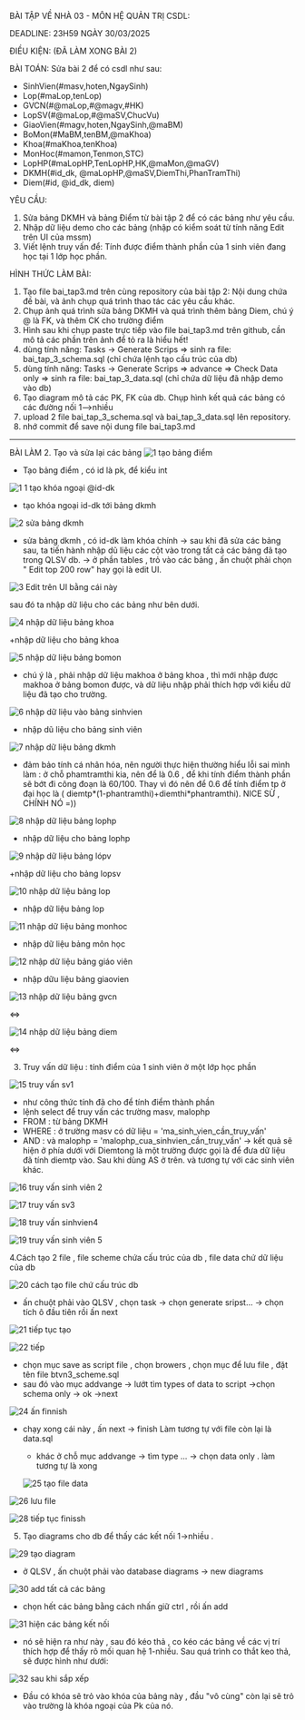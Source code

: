 BÀI TẬP VỀ NHÀ 03 - MÔN HỆ QUẢN TRỊ CSDL:

DEADLINE: 23H59 NGÀY 30/03/2025

ĐIỀU KIỆN: (ĐÃ LÀM XONG BÀI 2)

BÀI TOÁN: Sửa bài 2 để có csdl như sau:
  + SinhVien(#masv,hoten,NgaySinh)
  + Lop(#maLop,tenLop)
  + GVCN(#@maLop,#@magv,#HK)
  + LopSV(#@maLop,#@maSV,ChucVu)
  + GiaoVien(#magv,hoten,NgaySinh,@maBM)
  + BoMon(#MaBM,tenBM,@maKhoa)
  + Khoa(#maKhoa,tenKhoa)
  + MonHoc(#mamon,Tenmon,STC)
  + LopHP(#maLopHP,TenLopHP,HK,@maMon,@maGV)
  + DKMH(#id_dk, @maLopHP,@maSV,DiemThi,PhanTramThi)
  + Diem(#id, @id_dk, diem)

YÊU CẦU:
1. Sửa bảng DKMH và bảng Điểm từ bài tập 2 để có các bảng như yêu cầu.
2. Nhập dữ liệu demo cho các bảng (nhập có kiểm soát từ tính năng Edit trên UI của mssm)
3. Viết lệnh truy vấn để: Tính được điểm thành phần của 1 sinh viên đang học tại 1 lớp học phần.

HÌNH THỨC LÀM BÀI:
1. Tạo file bai_tap3.md trên cùng repository của bài tập 2:
   Nội dung chứa đề bài, và ảnh chụp quá trình thao tác các yêu cầu khác.
2. Chụp ảnh quá trình sửa bảng DKMH và quá trình thêm bảng Diem, chú ý @ là FK, và thêm CK cho trường điểm
3. Hình sau khi chụp paste trực tiếp vào file bai_tap3.md trên github, cần mô tả các phần trên ảnh để tỏ ra là hiểu hết!
4. dùng tính năng: Tasks -> Generate Scrips => sinh ra file: bai_tap_3_schema.sql  (chỉ chứa lệnh tạo cấu trúc của db)
5. dùng tính năng: Tasks -> Generate Scrips => advance => Check Data only => sinh ra file: bai_tap_3_data.sql  (chỉ chứa dữ liệu đã nhập demo vào db)
6. Tạo diagram mô tả các PK, FK của db. Chụp hình kết quả các bảng có các đường nối 1-->nhiều
7. upload 2 file  bai_tap_3_schema.sql và bai_tap_3_data.sql lên repository.
8. nhớ commit để save nội dung file bai_tap3.md
------------------------------------------------------------------------------------------------------------------------------------------------------------
BÀI LÀM
2. Tạo và sửa lại các bảng
![1 tạo bảng điểm](https://github.com/user-attachments/assets/22ce11e1-4d34-4bc9-a31b-004b3f4f3453)

+ Tạo bảng điểm , có id là pk, để kiểu int
  
![1 1 tạo khóa ngoại @id-dk](https://github.com/user-attachments/assets/a02fba7e-338a-4111-80d4-72675d141217)

+ tạo khóa ngoại id-dk tới bảng dkmh

![2 sửa bảng dkmh](https://github.com/user-attachments/assets/f227ff50-bf7a-40a6-8b7f-dadcaa918cd6)

+ sửa bảng dkmh , có id-dk làm khóa chính
-> sau khi đã sửa các bảng sau, ta tiến hành nhập dũ liệu các cột vào trong tất cả các bảng đã tạo trong QLSV db.
-> ở phần tables , trỏ vào các bảng , ấn chuột phải chọn " Edit top 200 row" hay gọi là edit UI.
  
![3 Edit trên UI bằng cái này](https://github.com/user-attachments/assets/a46f37f4-7d69-4234-955c-d7a38874dd2a)

sau đó ta nhập dữ liệu cho các bảng như bên dưới.

![4 nhập dữ liệu bảng khoa](https://github.com/user-attachments/assets/509705f8-2480-4bb8-aa0a-ab8b4cc93a52)

+nhập dữ liệu cho bảng khoa

![5 nhập dữ liệu bảng bomon](https://github.com/user-attachments/assets/8a5cf9b2-152d-433f-9081-1105e567afe1)

- chú ý là , phải nhập dữ liệu makhoa ở bảng khoa , thì mới nhập được makhoa ở bảng bomon được, và dữ liệu nhập phải thích hợp với kiểu dữ liệu đã tạo cho trường.
  
![6 nhập dữ liệu vào bảng sinhvien](https://github.com/user-attachments/assets/ea1fc136-cc3d-4602-8bfc-428a1e87399b)

+ nhập dũ liệu cho bảng sinh viên
  
![7 nhập dữ liệu bảng dkmh](https://github.com/user-attachments/assets/90d993e3-177a-491c-b49d-d3ca2a49ec5e)

+ đảm bảo tính cá nhân hóa, nên người thực hiện thường hiểu lỗi sai mình làm : ở chỗ phamtramthi kia, nên để là 0.6 , để khi tính điểm thành phần sẽ bớt đi công đoạn là 60/100. Thay vì đó nên để 0.6 để tính điểm tp ở đại học là ( diemtp*(1-phantramthi)+diemthi*phantramthi). NICE SỪ , CHÍNH NÓ =))
  
![8 nhập dữ liệu bảng lophp](https://github.com/user-attachments/assets/b26534a5-f1d8-4019-9f71-ad6e7155ba49)

+ nhập dữ liệu cho bảng lophp
  
![9 nhập dữ liệu bảng lópv](https://github.com/user-attachments/assets/6b5fa2ce-d5fd-4018-9e9f-17dfc5706bde)

+nhập dữ liệu cho bảng lopsv

![10 nhập dữ liệu bảng lop](https://github.com/user-attachments/assets/7faf645b-9265-4d71-a2ee-dd7a322aa17f)

+ nhập dữ liệu bảng lop
  
![11 nhập dữ liệu bảng monhoc](https://github.com/user-attachments/assets/3f21c2fe-3d71-47f9-990a-ea9dade79cc0)

+ nhập dữ liệu bảng môn học
  
![12 nhập dữ liệu bảng giáo viên](https://github.com/user-attachments/assets/e72910f9-b74b-4cfc-b9a6-beac05351b5c)

+ nhập dữu liệu bảng giaovien
  
![13 nhập dữ liệu bảng gvcn](https://github.com/user-attachments/assets/8e951c08-cd7a-4940-93ce-01eea902c6a2)

<=>

![14 nhập dữ liệu bảng diem](https://github.com/user-attachments/assets/d148a04c-8b5e-4750-aada-6df982b57d8c)

<=>

3. Truy vấn dữ liệu : tính điểm của 1 sinh viên ở một lớp học phần

![15 truy vấn sv1 ](https://github.com/user-attachments/assets/209ec621-4f26-40d7-8adf-26eade8887e2)

+ như công thức tính đã cho để tính điểm thành phần
+ lệnh select để truy vấn các trường masv, malophp
+ FROM : từ bảng DKMH
+ WHERE : ở trường masv có dữ liệu = 'ma_sinh_vien_cần_truy_vấn'
+ AND : và malophp = 'malophp_cua_sinhvien_cần_truy_vấn'
-> kết quả sẽ hiện ở phía dưới với Diemtong là một trường được gọi là để đưa dữ liệu đã tính diemtp vào. Sau khi dùng AS ở trên.
  và tương tự với các sinh viên khác.
  
![16 truy vấn sinh viên 2](https://github.com/user-attachments/assets/0cc7a262-b5f4-46b1-8dae-33568850dabc)

![17 truy vấn sv3](https://github.com/user-attachments/assets/66365144-3312-4a77-b57e-ba612c83810f)

![18 truy vấn sinhvien4](https://github.com/user-attachments/assets/b4637cb9-bf78-4d72-a9e6-390d0718c09f)

![19 truy vấn sinh viên 5](https://github.com/user-attachments/assets/0d6842d9-ea32-4040-b9de-7f141766cb5e)


4.Cách tạo 2 file , file scheme chứa cấu trúc của db , file data chứ dữ liệu của db

![20 cách tạo file chứ cấu trúc db](https://github.com/user-attachments/assets/c0ad885a-e486-492b-b7c2-4cdf198ab091)

+ ấn chuột phải vào QLSV , chọn task -> chọn generate sripst... -> chọn tích ô đầu tiên rồi ấn next

![21 tiếp tục tạo](https://github.com/user-attachments/assets/5b1a187f-7235-4914-bcdd-7a185536f398)

![22 tiếp](https://github.com/user-attachments/assets/f5d23014-bf33-4866-80b5-c4010a4a9e2a)

+ chọn mục save as script file , chọn browers , chọn mục để lưu file , đặt tên file btvn3_scheme.sql
+ sau đó vào mục addvange -> lướt tìm types of data to script ->chọn schema only -> ok ->next

![24 ấn finnish](https://github.com/user-attachments/assets/458c7584-5a7a-4c2b-b36b-8aaee6fbbbba)

+ chạy xong cái này , ấn next -> finish
  Làm tương tự với file còn lại là data.sql
  + khác ở chỗ mục addvange -> tìm type ... -> chọn data only . làm tương tự là xong

   ![25 tạo file data](https://github.com/user-attachments/assets/012a0e2a-7dc2-434b-9668-b402de2f74be)
  
![26 lưu file](https://github.com/user-attachments/assets/d654cf24-12f4-4974-9b61-efac746e7157)

![28 tiếp tục finissh](https://github.com/user-attachments/assets/8088cd2e-48a6-4987-b27e-e1e317f68807)


5. Tạo diagrams cho db để thấy các kết nối 1->nhiều .

![29 tạo diagram](https://github.com/user-attachments/assets/0396287e-b397-460c-9cf2-83c82d8be28c)

+ ở QLSV , ấn chuột phải vào database diagrams -> new diagrams
  
![30 add tất cả các bảng](https://github.com/user-attachments/assets/ec20acb3-11fa-4d72-8877-fb1933b1e959) 

+ chọn hết các bảng bằng cách nhấn giữ ctrl , rồi ấn add
  
![31 hiện các bảng kết nối](https://github.com/user-attachments/assets/4cfd1998-c862-4377-8a7a-ba3f96b1db73)

+ nó sẽ hiện ra như này , sau đó kéo thả , co kéo các bảng về các vị trí thích hợp để thấy rõ mối quan hệ 1-nhiều. Sau quá trình co thắt keo thả, sẽ được hình như dưới:
  
![32 sau khi sắp xếp](https://github.com/user-attachments/assets/f46ffe12-8bb5-4c56-b9f9-da4b43297b58)

+ Đầu có khóa sẽ trỏ vào khóa của bảng này , đầu "vô cùng" còn lại sẽ trỏ vào trường là khóa ngoại của Pk của nó.



  






















